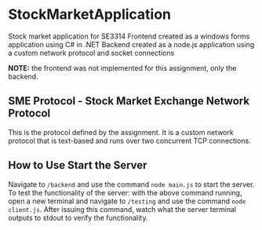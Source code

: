 # StockMarketApplication
Stock market application for SE3314
Frontend created as a windows forms application using C# in .NET
Backend created as a node.js application using a custom network protocol and socket connections

**NOTE:** the frontend was not implemented for this assignment, only the backend.


## SME Protocol - Stock Market Exchange Network Protocol
This is the protocol defined by the assignment. It is a custom network protocol that is text-based and runs over two concurrent TCP connections.


## How to Use Start the Server
Navigate to `/backend` and use the command `node main.js` to start the server.
To test the functionality of the server: with the above command running, open a new terminal and navigate to `/testing` and use the command `node client.js`.
After issuing this command, watch what the server terminal outputs to stdout to verify the functionality.
